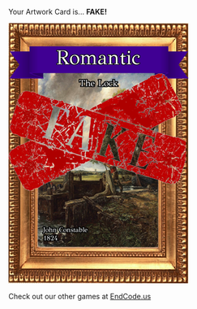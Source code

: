 Your Artwork Card is... 
  **FAKE!**
 
 ![alt text](ArtworThe_Lock_Fake[face,1].png?raw=true "Artwork Card")  
 
 
 
 
 
 Check out our other games at [EndCode.us](https://endcode.us/)